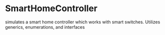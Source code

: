 # SmartHomeController
 simulates a smart home controller which works with smart switches. Utilizes generics, enumerations, and interfaces
